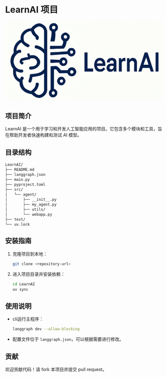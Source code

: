 # LearnAI 项目

<p align="center">
    <img src="static/logo.png"/>
</p>

## 项目简介
LearnAI 是一个用于学习和开发人工智能应用的项目。它包含多个模块和工具，旨在帮助开发者快速构建和测试 AI 模型。

## 目录结构
```
LearnAI/
├── README.md
├── langgraph.json
├── main.py
├── pyproject.toml
├── src/
│   └── agent/
│       ├── __init__.py
│       ├── my_agent.py
│       ├── utils/
│       └── webapp.py
├── test/
└── uv.lock
```

## 安装指南
1. 克隆项目到本地：
   ```bash
   git clone <repository-url>
   ```
2. 进入项目目录并安装依赖：
   ```bash
   cd LearnAI
   uv sync
   ```

## 使用说明
- cli运行主程序：
  ```bash
  langgraph dev --allow-blocking
  ```
- 配置文件位于 `langgraph.json`，可以根据需要进行修改。

## 贡献
欢迎贡献代码！请 fork 本项目并提交 pull request。
